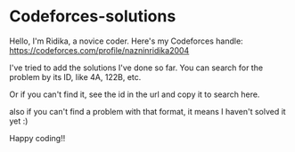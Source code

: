# Codeforces-solutions

Hello, I'm Ridika, a novice coder. Here's my Codeforces handle: https://codeforces.com/profile/nazninridika2004

I've tried to add the solutions I've done so far. You can search for the problem by its ID, like 4A, 122B, etc.

Or if you can't find it, see the id in the url and copy it to search here.

also if you can't find a problem with that format, it means I haven't solved it yet :) 


Happy coding!!
